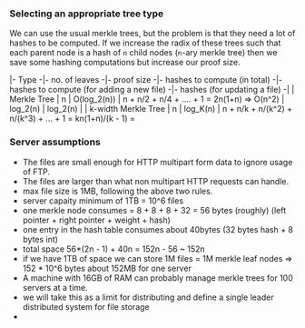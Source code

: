 ### Selecting an appropriate tree type

We can use the usual merkle trees, but the problem is that they need a lot of hashes to be computed. If we increase the radix of these trees such that each parent node is a hash of `n` child nodes (`n`-ary merkle tree) then we save some hashing computations but increase our proof size. 

|- Type -|- no. of leaves -|- proof size -|- hashes to compute (in total) -|- hashes to compute (for adding a new file) -|- hashes (for updating a file) -|
| Merkle Tree | n | O(log_2(n)) | n + n/2 + n/4 + .... + 1 = 2n(1+n) => O(n^2) | log_2(n) | log_2(n) |
| k-width Merkle Tree | n | log_K(n) | n + n/k + n/(k^2) + n/(k^3) + ... + 1 = kn(1+n)/(k - 1) =

### Server assumptions

* The files are small enough for HTTP multipart form data to ignore usage of FTP.
* The files are larger than what non multipart HTTP requests can handle.
* max file size is 1MB, following the above two rules.
* server capaity minimum of 1TB = 10^6 files
* one merkle node consumes = 8 + 8 + 8 + 32 = 56 bytes (roughly) (left pointer + right pointer + weight + hash)
* one entry in the hash table consumes about 40bytes (32 bytes hash + 8 bytes int)
* total space 56*(2n - 1) + 40n = 152n - 56 ~ 152n
* if we have 1TB of space we can store 1M files = 1M merkle leaf nodes => 152 * 10^6 bytes about 152MB for one server
* A machine with 16GB of RAM can probably manage merkle trees for 100 servers at a time.
* we will take this as a limit for distributing and define a single leader distributed system for file storage
* 
